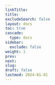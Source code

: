 ```yaml
---
linkTitle: 
title: 
excludeSearch: false 
layout: docs
toc: true
cascade:
  type: docs
sidebar:
  exclude: false 
weight: 1
prev: 
next: 
slug: 
draft: false 
lastmod: 2024-01-01
---
```

